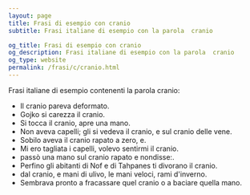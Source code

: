 ```yaml
---
layout: page
title: Frasi di esempio con cranio 
subtitle: Frasi italiane di esempio con la parola  cranio

og_title: Frasi di esempio con cranio 
og_description: Frasi italiane di esempio con la parola  cranio
og_type: website
permalink: /frasi/c/cranio.html
---
```


Frasi italiane di esempio contenenti la parola cranio:


- Il cranio pareva deformato.
- Gojko si carezza il cranio.
- Si tocca il cranio, apre una mano.
- Non aveva capelli; gli si vedeva il cranio, e sul cranio delle vene.
- Sobilo aveva il cranio rapato a zero, e.
- Mi ero tagliata i capelli, volevo sentirmi il cranio.
- passò una mano sul cranio rapato e nondisse:.
- Perfino gli abitanti di Nof e di Tahpanes ti divorano il cranio.
- dal cranio, e mani di ulivo, le mani veloci, rami d'inverno.
- Sembrava pronto a fracassare quel cranio o a baciare quella mano.

